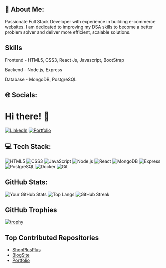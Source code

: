 

## 💫 About Me:

Passionate Full Stack Developer with experience in building e-commerce websites. I am dedicated to improving my DSA skills to become a better problem solver and deliver more efficient, scalable solutions.

## Skills
Frontend - HTML5, CSS3, React Js, Javascript, BootStrap

Backend - Node.js, Express

Database - MongoDB, PostgreSQL

## 🌐 Socials:
# Hi there! 👋

[![LinkedIn](https://img.shields.io/badge/LinkedIn-0077B5?style=for-the-badge&logo=linkedin&logoColor=white)](https://linkedin.com/in/subhadeep-kirtonia)
[![Portfolio](https://img.shields.io/badge/Portfolio-000000?style=for-the-badge&logo=About.me&logoColor=white)](https://subhadeep202.github.io/portfolio/)


## 💻 Tech Stack:

![HTML5](https://img.shields.io/badge/-HTML5-E34F26?style=flat&logo=html5&logoColor=white)
![CSS3](https://img.shields.io/badge/-CSS3-1572B6?style=flat&logo=css3&logoColor=white)
![JavaScript](https://img.shields.io/badge/-JavaScript-F7DF1E?style=flat&logo=javascript&logoColor=black)
![Node.js](https://img.shields.io/badge/-Node.js-339933?style=flat&logo=node.js&logoColor=white)
![React](https://img.shields.io/badge/-React-61DAFB?style=flat&logo=react&logoColor=black)
![MongoDB](https://img.shields.io/badge/-MongoDB-47A248?style=flat&logo=mongodb&logoColor=white)
![Express](https://img.shields.io/badge/-Express.js-000000?style=flat&logo=express&logoColor=white)
![PostgreSQL](https://img.shields.io/badge/-PostgreSQL-336791?style=flat&logo=postgresql&logoColor=white)
![Docker](https://img.shields.io/badge/-Docker-2496ED?style=flat&logo=docker&logoColor=white)
![Git](https://img.shields.io/badge/-Git-F05032?style=flat&logo=git&logoColor=white)

## GitHub Stats:

![Your GitHub Stats](https://github-readme-stats.vercel.app/api?username=subhadeep202&show_icons=true&theme=radical)
![Top Langs](https://github-readme-stats.vercel.app/api/top-langs/?username=subhadeep202&layout=compact&theme=radical)
![GitHub Streak](https://github-readme-streak-stats.herokuapp.com/?user=subhadeep202&theme=radical)

## GitHub Trophies

[![trophy](https://github-profile-trophy.vercel.app/?username=Subhadeep202&theme=radical)](https://github.com/ryo-ma/github-profile-trophy)

## Top Contributed Repositories

- [ShopPlusPlus](https://github.com/Subhadeep202/ShopPlusPlus)
- [BlogSite](https://github.com/Subhadeep202/BlogSite)
- [Portfolio](https://github.com/Subhadeep202/Portfolio)


